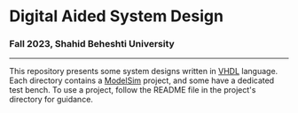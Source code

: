# Digital Aided System Design
### Fall 2023, Shahid Beheshti University
---
This repository presents some system designs written in [VHDL](https://en.wikipedia.org/wiki/VHDL) language. Each directory contains a [ModelSim](https://eda.sw.siemens.com/en-US/ic/modelsim/) project, and some have a dedicated test bench.
To use a project, follow the README file in the project's directory for guidance.
